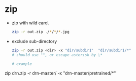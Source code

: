 # zip

* zip with wild card.

  ```bash
  zip -r out.zip ./*/*/*.jpg
  ```

* exclude sub-directory

  ```bash
  zip -r out.zip <dir> -x "dir/subdir1"  "dir/subdir1/*"
  # should use "", or escape asterisk by \*
  
  # example
zip drn.zip -r drn-master/ -x "drn-master/pretrained/*"
  ```
  
  